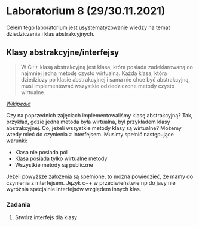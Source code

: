 # Laboratorium 8 (29/30.11.2021)

Celem tego laboratorium jest usystematyzowanie wiedzy na temat dziedziczenia i klas abstrakcyjnych.

## Klasy abstrakcyjne/interfejsy

> W C++ klasą abstrakcyjną jest klasa, która posiada zadeklarowaną co najmniej jedną metodę czysto wirtualną. Każda klasa, która dziedziczy po klasie abstrakcyjnej i sama nie chce być abstrakcyjną, musi implementować wszystkie odziedziczone metody czysto wirtualne.

*[Wikipedia](https://pl.wikipedia.org/wiki/Klasa_abstrakcyjna)*

Czy na poprzednich zajęciach implementowaliśmy klasę abstrakcyjną? Tak, przykład, gdzie jedna metoda była wirtualna, był przykładem klasy abstrakcyjnej. Co, jeżeli wszystkie metody klasy są wirtualne? Możemy wtedy mieć do czynienia z interfejsem. Musimy spełnić następujące warunki:

- Klasa nie posiada pól
- Klasa posiada tylko wirtualne metody
- Wszystkie metody są publiczne

Jeżeli powyższe założenia są spełnione, to można powiedzieć, że mamy do czynienia z interfejsem. Język c++ w przeciwieństwie np do javy nie wyróżnia specjalnie interfejsów względem innych klas.

### Zadania

1. Stwórz interfejs dla klasy 

&nbsp;

&nbsp;